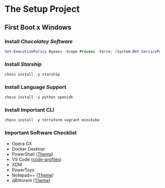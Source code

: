 # The Setup Project

## First Boot x Windows

### Install _Chocolatey Software_

```powershell
Set-ExecutionPolicy Bypass -Scope Process -Force; [System.Net.ServicePointManager]::SecurityProtocol = [System.Net.ServicePointManager]::SecurityProtocol -bor 3072; Invoke-Expression ((New-Object System.Net.WebClient).DownloadString('https://community.chocolatey.org/install.ps1'))
```

### Install _Starship_

```powershell
choco install -y starship
```

### Install Language Support

```powershell
choco install -y python openjdk
```

### Install Important CLI

```powershell
choco install -y terraform vagrant minikube
```

### Important Software Checklist

- Opera GX
- Docker Desktop
- PowerShell ([Theme](https://raw.githubusercontent.com/dracula/powershell/master/theme/Windows%2010%20Terminal%20Dracula%20Theme.json))
- VS Code ([code-profiles](https://github.com/d4rkr0n1n/the-setup-project/tree/main/code-profiles))
- XDM
- PowerToys
- Notepad++ ([Theme](https://raw.githubusercontent.com/dracula/notepad-plus-plus/master/Dracula.xml))
- qBittorent ([Theme](https://github.com/dracula/qbittorrent/raw/master/dracula.qbtheme))
